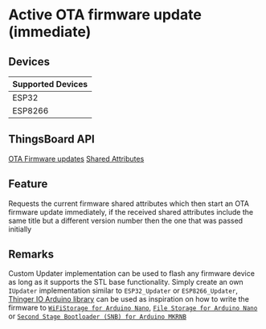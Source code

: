 # Active OTA firmware update (immediate)

## Devices
| Supported Devices |
|-------------------|
|  ESP32            |
|  ESP8266          |

## ThingsBoard API
[OTA Firmware updates](https://thingsboard.io/docs/user-guide/ota-updates/)
[Shared Attributes](https://thingsboard.io/docs/user-guide/attributes/#shared-attributes)

## Feature
Requests the current firmware shared attributes which then start an OTA firmware update immediately,
if the received shared attributes include the same title but a different version number then the one that was passed initially

## Remarks
Custom Updater implementation can be used to flash any firmware device as long as it supports the STL base functionality.
Simply create an own `IUpdater` implementation similar to `ESP32_Updater` or `ESP8266_Updater`,
[Thinger IO Arduino library](https://github.com/thinger-io/Arduino-Library) can be used as inspiration on how to write the firmware to [`WiFiStorage for Arduino Nano`](https://github.com/thinger-io/Arduino-Library/blob/master/src/ThingerWiFiNINAOTA.h), [`File Storage for Arduino Nano`](https://github.com/thinger-io/Arduino-Library/blob/master/src/ThingerMbedOTA.h) or [`Second Stage Bootloader (SNB) for Arduino MKRNB`](https://github.com/thinger-io/Arduino-Library/blob/master/src/ThingerMKRNBOTA.h)
